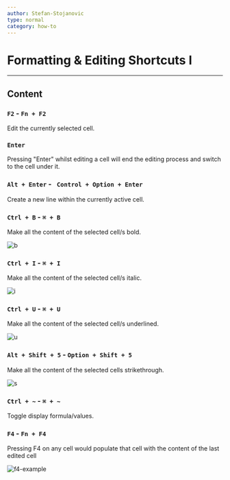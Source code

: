 ```yaml
---
author: Stefan-Stojanovic
type: normal
category: how-to
---
```


# Formatting & Editing Shortcuts I


---

## Content

### `F2` - `Fn + F2`

Edit the currently selected cell.

### `Enter`

Pressing "Enter" whilst editing a cell will end the editing process and switch to the cell under it.

### `Alt + Enter` - ` Control + Option + Enter`

Create a new line within the currently active cell.

### `Ctrl + B` - `⌘ + B`

Make all the content of the selected cell/s bold.

![b](https://img.enkipro.com/133e2a924a3f5818e9999c6b9b0914de.gif)

### `Ctrl + I` - `⌘ + I`

Make all the content of the selected cell/s italic.

![i](https://img.enkipro.com/cfec8de77789c3e71955462c62e27461.gif)

### `Ctrl + U` - `⌘ + U`

Make all the content of the selected cell/s underlined.

![u](https://img.enkipro.com/b134e088dc20e3c5412f8b9712afec82.gif)

### `Alt + Shift + 5` - `Option + Shift + 5`

Make all the content of the selected cells strikethrough.

![s](https://img.enkipro.com/5d8530872929fb7fc3df788098b8594c.gif)

### `Ctrl + ~` - `⌘ + ~`

Toggle display formula/values.

### `F4` - `Fn + F4`

Pressing F4 on any cell would populate that cell with the content of the last edited cell

![f4-example](https://img.enkipro.com/2f5c1a92db8d9c1bf4caf9fda0b3e553.gif)
 
